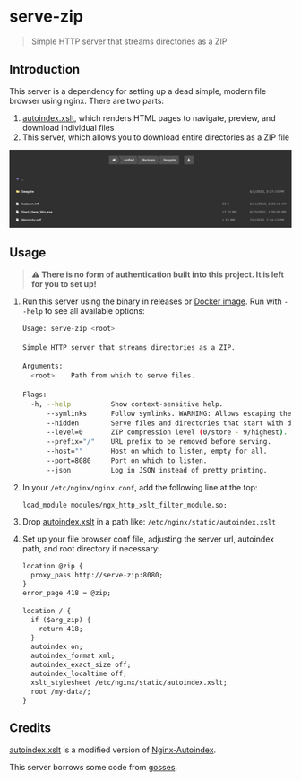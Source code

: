 # serve-zip

> Simple HTTP server that streams directories as a ZIP

## Introduction

This server is a dependency for setting up a dead simple, modern file browser using nginx. There are two parts:

1. [autoindex.xslt](./autoindex.xslt), which renders HTML pages to navigate, preview, and download individual files
2. This server, which allows you to download entire directories as a ZIP file

![](screenshot.png)

## Usage

> **:warning: There is no form of authentication built into this project. It is left for you to set up!**

1. Run this server using the binary in releases or [Docker image](https://hub.docker.com/r/virb3/serve-zip). Run with `--help` to see all available options:

   ```bash
   Usage: serve-zip <root>
   
   Simple HTTP server that streams directories as a ZIP.
   
   Arguments:
     <root>    Path from which to serve files.
   
   Flags:
     -h, --help          Show context-sensitive help.
         --symlinks      Follow symlinks. WARNING: Allows escaping the root path!
         --hidden        Serve files and directories that start with dot.
         --level=0       ZIP compression level (0/store - 9/highest).
         --prefix="/"    URL prefix to be removed before serving.
         --host=""       Host on which to listen, empty for all.
         --port=8080     Port on which to listen.
         --json          Log in JSON instead of pretty printing.
   ```

2. In your `/etc/nginx/nginx.conf`, add the following line at the top:

   ```nginx
   load_module modules/ngx_http_xslt_filter_module.so;
   ```

3. Drop [autoindex.xslt](./autoindex.xslt) in a path like: `/etc/nginx/static/autoindex.xslt`

4. Set up your file browser conf file, adjusting the server url, autoindex path, and root directory if necessary:

   ```nginx
   location @zip {
     proxy_pass http://serve-zip:8080;
   }
   error_page 418 = @zip;
   
   location / {
     if ($arg_zip) {
       return 418;
     }
     autoindex on;
     autoindex_format xml;
     autoindex_exact_size off;
     autoindex_localtime off;
     xslt_stylesheet /etc/nginx/static/autoindex.xslt;
     root /my-data/;
   }
   ```

## Credits

[autoindex.xslt](./autoindex.xslt) is a modified version of [Nginx-Autoindex](https://github.com/EvilVir/Nginx-Autoindex).

This server borrows some code from [gosses](https://github.com/ViRb3/gosses).
